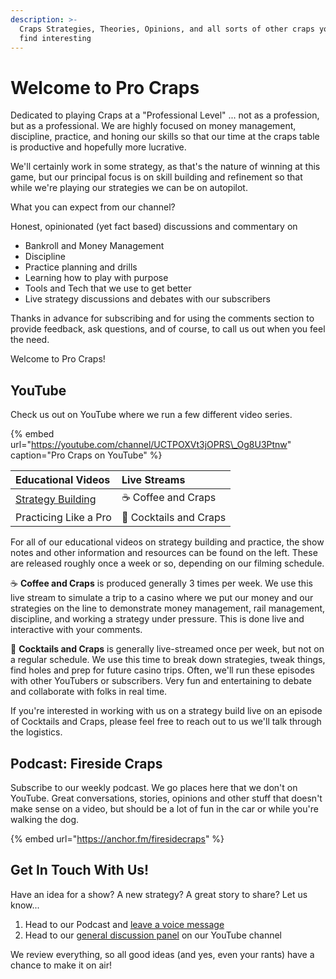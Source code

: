 ```yaml
---
description: >-
  Craps Strategies, Theories, Opinions, and all sorts of other craps you might
  find interesting
---
```


# Welcome to Pro Craps

Dedicated to playing Craps at a "Professional Level" ... not as a profession, but as a professional. We are highly focused on money management, discipline, practice, and honing our skills so that our time at the craps table is productive and hopefully more lucrative.

We'll certainly work in some strategy, as that's the nature of winning at this game, but our principal focus is on skill building and refinement so that while we're playing our strategies we can be on autopilot.

What you can expect from our channel?

Honest, opinionated \(yet fact based\) discussions and commentary on

* Bankroll and Money Management
* Discipline
* Practice planning and drills
* Learning how to play with purpose
* Tools and Tech that we use to get better
* Live strategy discussions and debates with our subscribers

Thanks in advance for subscribing and for using the comments section to provide feedback, ask questions, and of course, to call us out when you feel the need.

Welcome to Pro Craps!

## YouTube

Check us out on YouTube where we run a few different video series.

{% embed url="https://youtube.com/channel/UCTPOXVt3jOPRS\_Og8U3Ptnw" caption="Pro Craps on YouTube" %}

| Educational Videos | Live Streams |
| :--- | :--- |
| [Strategy Building](https://youtube.com/channel/UCTPOXVt3jOPRS_Og8U3Ptnw) | ☕️ Coffee and Craps |
| Practicing Like a Pro | 🥃 Cocktails and Craps |

For all of our educational videos on strategy building and practice, the show notes and other information and resources can be found on the left. These are released roughly once a week or so, depending on our filming schedule.

☕️ **Coffee and Craps** is produced generally 3 times per week. We use this live stream to simulate a trip to a casino where we put our money and our strategies on the line to demonstrate money management, rail management, discipline, and working a strategy under pressure. This is done live and interactive with your comments.

🥃 **Cocktails and Craps** is generally live-streamed once per week, but not on a regular schedule. We use this time to break down strategies, tweak things, find holes and prep for future casino trips. Often, we'll run these episodes with other YouTubers or subscribers. Very fun and entertaining to debate and collaborate with folks in real time.

If you're interested in working with us on a strategy build live on an episode of Cocktails and Craps, please feel free to reach out to us we'll talk through the logistics.

## Podcast: Fireside Craps

Subscribe to our weekly podcast. We go places here that we don't on YouTube. Great conversations, stories, opinions and other stuff that doesn't make sense on a video, but should be a lot of fun in the car or while you're walking the dog.

{% embed url="https://anchor.fm/firesidecraps" %}

## Get In Touch With Us!

Have an idea for a show? A new strategy? A great story to share? Let us know...

1. Head to our Podcast and [leave a voice message](https://anchor.fm/firesidecraps/message) 
2. Head to our [general discussion panel](https://www.youtube.com/channel/UCTPOXVt3jOPRS_Og8U3Ptnw/discussion) on our YouTube channel

We review everything, so all good ideas \(and yes, even your rants\) have a chance to make it on air!

